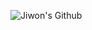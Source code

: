 ![Jiwon's Github](https://capsule-render.vercel.app/api?type=waving&color=gradient&height=300&section=header&text=Jiwon's%20Github&fontSize=80&animation=fadeIn)
<!--
**Jiwon-Jeong99/Jiwon-Jeong99** is a ✨ _special_ ✨ repository because its `README.md` (this file) appears on your GitHub profile.

Here are some ideas to get you started:

- 🔭 I’m currently working on ...
- 🌱 I’m currently learning ...
- 👯 I’m looking to collaborate on ...
- 🤔 I’m looking for help with ...
- 💬 Ask me about ...
- 📫 How to reach me: ...
- 😄 Pronouns: ...
- ⚡ Fun fact: ...
-->
